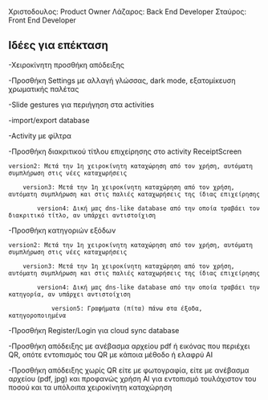 Χριστοδουλος: Product Owner
Λάζαρος: Back End Developer
Σταύρος: Front End Developer

Ιδέες για επέκταση
------------------
-Χειροκίνητη προσθήκη απόδειξης

-Προσθήκη Settings με αλλαγή γλώσσας, dark mode, εξατομίκευση χρωματικής παλέτας

-Slide gestures για περιήγηση στα activities

-import/export database

-Activity με φίλτρα

-Προσθήκη διακριτικού τίτλου επιχείρησης στο activity ReceiptScreen

	version2: Μετά την 1η χειροκίνητη καταχώρηση από τον χρήση, αυτόματη συμπλήρωση στις νέες καταχωρήσεις
	
		version3: Μετά την 1η χειροκίνητη καταχώρηση από τον χρήση, αυτόματη συμπλήρωση και στις παλιές καταχωρήσεις της ίδιας επιχείρησης
		
			version4: Δική μας dns-like database από την οποία τραβάει τον διακριτικό τίτλο, αν υπάρχει αντιστοίχιση


-Προσθήκη κατηγοριών εξόδων

	version2: Μετά την 1η χειροκίνητη καταχώρηση από τον χρήση, αυτόματη συμπλήρωση στις νέες καταχωρήσεις
	
		version3: Μετά την 1η χειροκίνητη καταχώρηση από τον χρήση, αυτόματη συμπλήρωση και στις παλιές καταχωρήσεις της ίδιας επιχείρησης
		
			version4: Δική μας dns-like database από την οποία τραβάει την κατηγορία, αν υπάρχει αντιστοίχιση
			
				version5: Γραφήματα (πίτα) πάνω στα έξοδα, κατηγοροποιημένα

-Προσθήκη Register/Login για cloud sync database

-Προσθήκη απόδειξης με ανέβασμα αρχείου pdf ή εικόνας που περιέχει QR, οπότε εντοπισμός του QR με κάποια μέθοδο ή ελαφρύ AI

-Προσθήκη απόδειξης χωρίς QR είτε με φωτογραφία, είτε με ανέβασμα αρχείου (pdf, jpg) και προφανώς χρήση AI για εντοπισμό τουλάχιστον του ποσού και τα υπόλοιπα χειροκίνητη καταχώρηση
